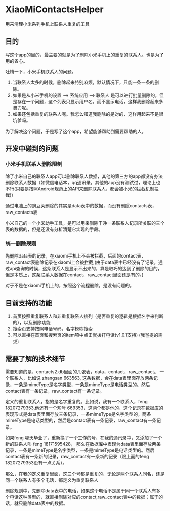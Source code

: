# XiaoMiContactsHelper
用来清理小米系列手机上联系人重复的工具

## 目的
写这个app的目的，最主要的就是为了删除小米手机上的重复的联系人。也是为了用的省心。

吐槽一下，小米手机联系人的问题。

1. 当联系人太多的时候，删除起来特别麻烦，默认情况下，只能一条一条的删除。
2. 如果是从小米手机的设置 --> 系统应用 --> 联系人 是可以进行批量删除的，但是存在一个问题，这个列表只显示用户名，而不显示电话，这样我删除起来多费力呢。
3. 如果还包括重复的联系人呢。我怎么知道我删除的是对的，这样用起来不是很坑爹吗。

为了解决这个问题，于是写了这个app，希望能够帮助到需要帮助的人。

## 开发中碰到的问题

### 小米手机联系人删除限制
除了小米自己的联系人app可以删除联系人数据，其他的第三方的app都没有办法删除联系人数据（如微信电话本，qq通讯录，其他的app没有测试过，理论上也不行(只要是按照Android规范上的API来删除联系人，都会被小米的拦截机制拦截)）

通过电脑上的豌豆荚删除的其实是data表中的数据，而没有删除contacts表，raw_contacts表

小米自己的一个小米助手工具，是可以用来删除干净一条联系人记录所关联的三个表的数据的，但是还没有分析清楚它实现的手段。

### 统一删除规则
先删除data表的记录，在xiaomi手机上不会被拦截，后面的contact表，raw_contact表删除记录在xiaomi上会被拦截,(由于data表中已经没有了记录，通过api查询的时候，这条联系人是显示不出来的，算是取巧的达到了删除的目的，但是本质上，这条联系人数据在contact，raw_contact里面还是有的。)

对于不是在xiaomi手机上的，按照这个流程删除，是没有问题的。

## 目前支持的功能

1. 首页按照重复联系人和非重复联系人排列（是否重复的逻辑是根据名字来判断的），以及删除功能
2. 搜索页支持按照电话号码，名字模糊搜索
3. 可以直接在首页和搜索页的item项中点击就拨打电话(v1.0.1支持) (我爸提的需求)


## 需要了解的技术细节

需要知道的是，contacts2.db里面的几张表，data，contact，raw_contact。 一个联系人，比如说 zhangsan 663563, 这条数据，会在data表里面存放两条记录，一条是mimeType是名字类型，一条是mimeType是电话类型的。然后contact表有一条记录，raw_contact有一条记录。

定义的重复联系人，指的是名字重复的。比如说，我有一个联系人，feng 18207279353,他还有一个短号 669353，这两个都是他的，这个记录在数据库的表现形式是data表里面存放三条记录，一条mimeType是名字类型的，两条mimeType是电话类型的，然后是contact表有一条记录，raw_contact有一条记录。

如果feng 哪天毕业了，重新换了一个工作的号，在我的通讯录中，又添加了一个新的联系人叫 feng 18171595428， 那么在数据库中表现为data表里面存放两条记录，一条是mimeType是名字类型，一条是mimeType是电话类型的。然后contact表有一条新的记录，raw_contact有一条新的记录（跟上面的feng 18207279353没有一点关系）。

那么，在我的定义重复里面，这三个号都是重复的，无论是两个联系人同名，还是同一个联系人有多个电话，都定义为重复联系人

删除规则中，先删除data表中的电话，如果这个电话不是属于同一个联系人有多个电话这种类型的，就直接删除对应的contact,raw_contact表中的数据；属于的话，就只删除data表中的数据。
